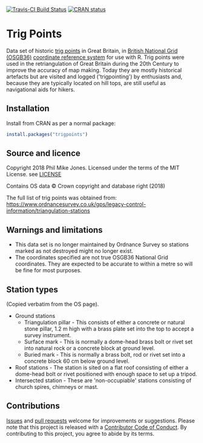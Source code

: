 [![Travis-CI Build Status](https://travis-ci.org/philmikejones/trigpoints.svg?branch=master)](https://travis-ci.org/philmikejones/trigpoints)
[![CRAN status](https://www.r-pkg.org/badges/version/trigpoints)](https://cran.r-project.org/package=trigpoints)

# Trig Points

Data set of historic [trig points](https://en.wikipedia.org/wiki/Triangulation_station) in Great Britain, in [British National Grid (OSGB36)](https://en.wikipedia.org/wiki/Ordnance_Survey_National_Grid) [coordinate reference system](https://en.wikipedia.org/wiki/Spatial_reference_system) for use with R.
Trig points were used in the retriangulation of Great Britain during the 20th Century to improve the accuracy of map making.
Today they are mostly historical artefacts but are visited and logged ('trigpointing') by enthusiasts and, because they are typically located on hill tops, are still useful as navigational aids for hikers.


## Installation

Install from CRAN as per a normal package:

```r
install.packages("trigpoints")
```


## Source and licence

Copyright 2018 Phil Mike Jones.
Licensed under the terms of the MIT License.
see [LICENSE](LICENSE)

Contains OS data &copy; Crown copyright and database right (2018)

The full list of trig points was obtained from: https://www.ordnancesurvey.co.uk/gps/legacy-control-information/triangulation-stations


## Warnings and limitations

- This data set is no longer maintained by Ordnance Survey so stations marked as not destroyed might no longer exist.
- The coordinates specified are not true OSGB36 National Grid coordinates. They are expected to be accurate to within a metre so will be fine for most purposes.


## Station types

(Copied verbatim from the OS page).

- Ground stations
    - Triangulation pillar - This consists of either a concrete or natural stone pillar, 1.2 m high with a brass plate set into the top to accept a survey instrument. 
    - Surface mark - This is normally a dome-head brass bolt or rivet set into natural rock or a concrete block at ground level.
    - Buried mark - This is normally a brass bolt, rod or rivet set into a concrete block 60 cm below ground level.
- Roof stations - The station is sited on a flat roof consisting of either a dome-head bolt or rivet positioned with enough space to set up a tripod.
- Intersected station - These are 'non-occupiable' stations consisting of church spires, chimneys or mast.


## Contributions

[Issues](https://github.com/philmikejones/trigpoints/issues) and [pull requests](https://github.com/philmikejones/trigpoints/pulls) welcome for improvements or suggestions.
Please note that this project is released with a [Contributor Code of Conduct](CODE_OF_CONDUCT.md).
By contributing to this project, you agree to abide by its terms.
